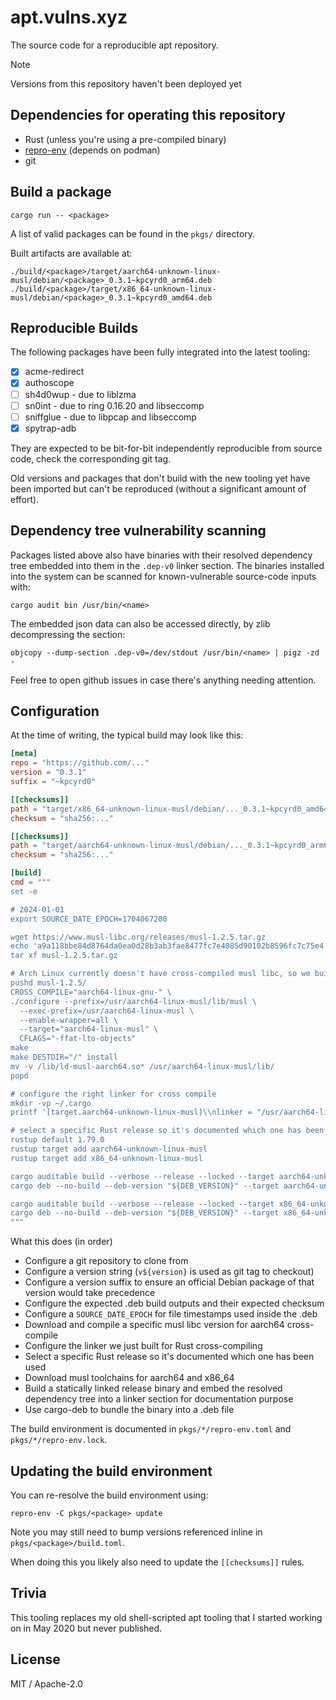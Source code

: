 # apt.vulns.xyz

The source code for a reproducible apt repository.

> [!NOTE]
> Versions from this repository haven't been deployed yet

## Dependencies for operating this repository

- Rust (unless you're using a pre-compiled binary)
- [repro-env](https://github.com/kpcyrd/repro-env) (depends on podman)
- git

## Build a package

```
cargo run -- <package>
```

A list of valid packages can be found in the `pkgs/` directory.

Built artifacts are available at:

```
./build/<package>/target/aarch64-unknown-linux-musl/debian/<package>_0.3.1~kpcyrd0_arm64.deb
./build/<package>/target/x86_64-unknown-linux-musl/debian/<package>_0.3.1~kpcyrd0_amd64.deb
```

## Reproducible Builds

The following packages have been fully integrated into the latest tooling:

- [x] acme-redirect
- [x] authoscope
- [ ] sh4d0wup - due to liblzma
- [ ] sn0int - due to ring 0.16.20 and libseccomp
- [ ] sniffglue - due to libpcap and libseccomp
- [x] spytrap-adb

They are expected to be bit-for-bit independently reproducible from source code, check the corresponding git tag.

Old versions and packages that don't build with the new tooling yet have been imported but can't be reproduced (without a significant amount of effort).

## Dependency tree vulnerability scanning

Packages listed above also have binaries with their resolved dependency tree embedded into them in the `.dep-v0` linker section. The binaries installed into the system can be scanned for known-vulnerable source-code inputs with:

```
cargo audit bin /usr/bin/<name>
```

The embedded json data can also be accessed directly, by zlib decompressing the section:

```
objcopy --dump-section .dep-v0=/dev/stdout /usr/bin/<name> | pigz -zd -
```

Feel free to open github issues in case there's anything needing attention.

## Configuration

At the time of writing, the typical build may look like this:

```toml
[meta]
repo = "https://github.com/..."
version = "0.3.1"
suffix = "~kpcyrd0"

[[checksums]]
path = "target/x86_64-unknown-linux-musl/debian/..._0.3.1~kpcyrd0_amd64.deb"
checksum = "sha256:..."

[[checksums]]
path = "target/aarch64-unknown-linux-musl/debian/..._0.3.1~kpcyrd0_arm64.deb"
checksum = "sha256:..."

[build]
cmd = """
set -e

# 2024-01-01
export SOURCE_DATE_EPOCH=1704067200

wget https://www.musl-libc.org/releases/musl-1.2.5.tar.gz
echo 'a9a118bbe84d8764da0ea0d28b3ab3fae8477fc7e4085d90102b8596fc7c75e4  musl-1.2.5.tar.gz' | sha256sum -c -
tar xf musl-1.2.5.tar.gz

# Arch Linux currently doesn't have cross-compiled musl libc, so we build our own
pushd musl-1.2.5/
CROSS_COMPILE="aarch64-linux-gnu-" \
./configure --prefix=/usr/aarch64-linux-musl/lib/musl \
  --exec-prefix=/usr/aarch64-linux-musl \
  --enable-wrapper=all \
  --target="aarch64-linux-musl" \
  CFLAGS="-ffat-lto-objects"
make
make DESTDIR="/" install
mv -v /lib/ld-musl-aarch64.so* /usr/aarch64-linux-musl/lib/
popd

# configure the right linker for cross compile
mkdir -vp ~/.cargo
printf '[target.aarch64-unknown-linux-musl]\\nlinker = "/usr/aarch64-linux-musl/bin/musl-gcc"\\n' > ~/.cargo/config.toml

# select a specific Rust release so it's documented which one has been used
rustup default 1.79.0
rustup target add aarch64-unknown-linux-musl
rustup target add x86_64-unknown-linux-musl

cargo auditable build --verbose --release --locked --target aarch64-unknown-linux-musl
cargo deb --no-build --deb-version "${DEB_VERSION}" --target aarch64-unknown-linux-musl

cargo auditable build --verbose --release --locked --target x86_64-unknown-linux-musl
cargo deb --no-build --deb-version "${DEB_VERSION}" --target x86_64-unknown-linux-musl
"""
```

What this does (in order)

- Configure a git repository to clone from
- Configure a version string (`v${version}` is used as git tag to checkout)
- Configure a version suffix to ensure an official Debian package of that version would take precedence
- Configure the expected .deb build outputs and their expected checksum
- Configure a `SOURCE_DATE_EPOCH` for file timestamps used inside the .deb
- Download and compile a specific musl libc version for aarch64 cross-compile
- Configure the linker we just built for Rust cross-compiling
- Select a specific Rust release so it's documented which one has been used
- Download musl toolchains for aarch64 and x86_64
- Build a statically linked release binary and embed the resolved dependency tree into a linker section for documentation purpose
- Use cargo-deb to bundle the binary into a .deb file

The build environment is documented in `pkgs/*/repro-env.toml` and `pkgs/*/repro-env.lock`.

## Updating the build environment

You can re-resolve the build environment using:

```
repro-env -C pkgs/<package> update
```

Note you may still need to bump versions referenced inline in `pkgs/<package>/build.toml`.

When doing this you likely also need to update the `[[checksums]]` rules.

## Trivia

This tooling replaces my old shell-scripted apt tooling that I started working on in May 2020 but never published.

## License

MIT / Apache-2.0
